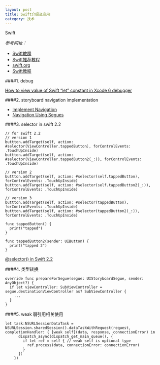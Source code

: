 ```yaml
---
layout: post
title: Swift介绍及应用
category: 技术
---
```


Swift

*参考网址：*

* [Swift教程](http://letsswift.com/2014/06/automatic-reference-counting/ "swift")
* [Swift推荐教程](https://numbbbbb.gitbooks.io/-the-swift-programming-language-/content/chapter2/01_The_Basics.html#optionals "swift")
* [swift.org](https://swift.org/getting-started/ "swift")
* [Swift教程](http://c.biancheng.net/cpp/swift/jiaocheng/ "swift")


####1. debug

[How to view value of Swift “let” constant in Xcode 6 debugger](http://stackoverflow.com/questions/26189424/how-to-view-value-of-swift-let-constant-in-xcode-6-debugger "swift")

####2. storyboard navigation implementation

* [Implement Navigation](https://developer.apple.com/library/ios/referencelibrary/GettingStarted/DevelopiOSAppsSwift/Lesson8.html)
* [Navigation Using Segues](https://developer.apple.com/library/ios/featuredarticles/ViewControllerPGforiPhoneOS/UsingSegues.html)

####3. selector in swift 2.2

```
// for swift 2.2
// version 1
buttton.addTarget(self, action: #selector(ViewController.tappedButton), forControlEvents: .TouchUpInside)
buttton.addTarget(self, action: #selector(ViewController.tappedButton2(_:)), forControlEvents: .TouchUpInside)

// version 2
buttton.addTarget(self, action: #selector(self.tappedButton), forControlEvents: .TouchUpInside)
buttton.addTarget(self, action: #selector(self.tappedButton2(_:)), forControlEvents: .TouchUpInside)

// version 3
buttton.addTarget(self, action: #selector(tappedButton), forControlEvents: .TouchUpInside)
buttton.addTarget(self, action: #selector(tappedButton2(_:)), forControlEvents: .TouchUpInside)

func tappedButton() {
  print("tapped")
}

func tappedButton2(sender: UIButton) {
  print("tapped 2")
}
```

[@selector() in Swift 2.2](http://stackoverflow.com/questions/24007650/selector-in-swift "swift")

####4. 类型转换

```
override func prepareForSegue(segue: UIStoryboardSegue, sender: AnyObject?) {
  if let viewController: SubViewController = segue.destinationViewController as? SubViewController {
    ...
  }
}
```

####5. weak 弱引用相关使用

```
let task:NSURLSessionDataTask = NSURLSession.sharedSession().dataTaskWithRequest(request, completionHandler: { [weak self](data, response, connectionError) in
      dispatch_async(dispatch_get_main_queue(), {
        if let ref = self { // weak self is optional type
          ref.process(data, connectionError: connectionError)
        }
      })
    })
```
